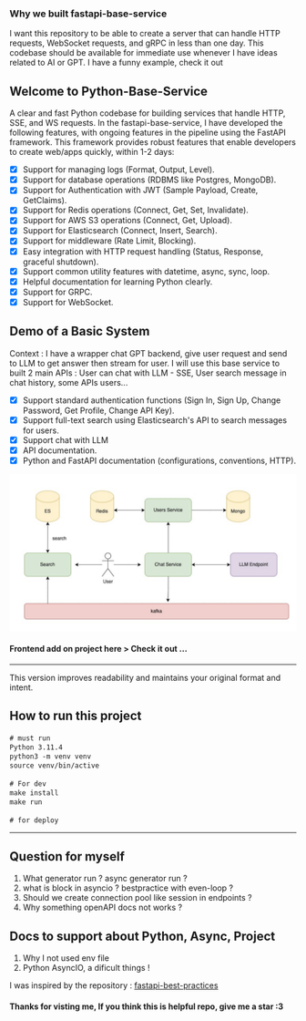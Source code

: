 ### Why we built fastapi-base-service 
I want this repository to be able to create a server that can handle HTTP requests, WebSocket requests, and gRPC in less than one day. This codebase should be available for immediate use whenever I have ideas related to AI or GPT. I have a funny example, check it out

## Welcome to Python-Base-Service
A clear and fast Python codebase for building services that handle HTTP, SSE, and WS requests. In the fastapi-base-service, I have developed the following features, with ongoing features in the pipeline using the FastAPI framework. This framework provides robust features that enable developers to create web/apps quickly, within 1-2 days:

- [x] Support for managing logs (Format, Output, Level).
- [x] Support for database operations (RDBMS like Postgres, MongoDB).
- [x] Support for Authentication with JWT (Sample Payload, Create, GetClaims).
- [x] Support for Redis operations (Connect, Get, Set, Invalidate).
- [x] Support for AWS S3 operations (Connect, Get, Upload).
- [x] Support for Elasticsearch (Connect, Insert, Search).
- [x] Support for middleware (Rate Limit, Blocking).
- [x] Easy integration with HTTP request handling (Status, Response, graceful shutdown).
- [x] Support common utility features with datetime, async, sync, loop.
- [x] Helpful documentation for learning Python clearly.
- [x] Support for GRPC.
- [x] Support for WebSocket.

## Demo of a Basic System
Context : I have a wrapper chat GPT backend, give user request and send to LLM to get answer then stream for user.
I will use this base service to built 2 main APIs : User can chat with LLM - SSE, User search message in chat history, some APIs users...
- [x] Support standard authentication functions (Sign In, Sign Up, Change Password, Get Profile, Change API Key).
- [x] Support full-text search using Elasticsearch's API to search messages for users.
- [x] Support chat with LLM
- [x] API documentation.
- [x] Python and FastAPI documentation (configurations, conventions, HTTP).

![Demo Architecture](docs/mini-demo.png)


#### Frontend add on project here > Check it out ...

---


This version improves readability and maintains your original format and intent.

## How to run this project
```
# must run
Python 3.11.4
python3 -m venv venv
source venv/bin/active

# For dev
make install
make run

# for deploy

```

---

## Question for myself 
1. What generator run ? async generator run ?
2. what is block in asyncio ? bestpractice with even-loop ?
3. Should we create connection pool like session in endpoints ?
4. Why something openAPI docs not works ?




## Docs to support about Python, Async, Project 
1. Why I not used env file 
2. Python AsyncIO, a dificult things !

I was inspired by the repository : [fastapi-best-practices]("https://github.com/zhanymkanov/fastapi-best-practices")

#### Thanks for visting me, If you think this is helpful repo, give me a star :3